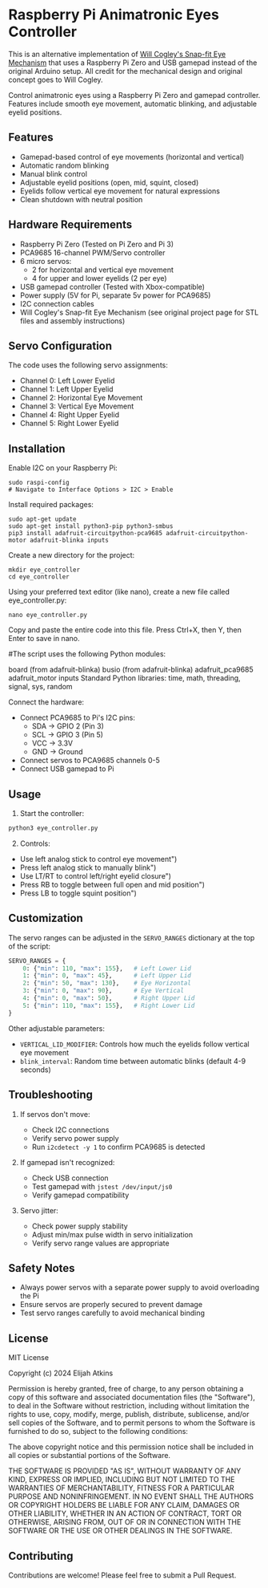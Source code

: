 # Raspberry Pi Animatronic Eyes Controller

This is an alternative implementation of [Will Cogley's Snap-fit Eye Mechanism](https://willcogley.notion.site/Will-Cogley-Project-Archive-75a4864d73ab4361ab26cabaadaec33a?p=b88ae87ceae24d1ca942adf34750bf87&pm=c) that uses a Raspberry Pi Zero and USB gamepad instead of the original Arduino setup. All credit for the mechanical design and original concept goes to Will Cogley.

Control animatronic eyes using a Raspberry Pi Zero and gamepad controller. Features include smooth eye movement, automatic blinking, and adjustable eyelid positions.

## Features

- Gamepad-based control of eye movements (horizontal and vertical)
- Automatic random blinking
- Manual blink control
- Adjustable eyelid positions (open, mid, squint, closed)
- Eyelids follow vertical eye movement for natural expressions
- Clean shutdown with neutral position

## Hardware Requirements

- Raspberry Pi Zero (Tested on Pi Zero and Pi 3)
- PCA9685 16-channel PWM/Servo controller
- 6 micro servos: 
  - 2 for horizontal and vertical eye movement
  - 4 for upper and lower eyelids (2 per eye)
- USB gamepad controller (Tested with Xbox-compatible)
- Power supply (5V for Pi, separate 5v power for PCA9685)
- I2C connection cables
- Will Cogley's Snap-fit Eye Mechanism (see original project page for STL files and assembly instructions)

## Servo Configuration

The code uses the following servo assignments:

- Channel 0: Left Lower Eyelid
- Channel 1: Left Upper Eyelid
- Channel 2: Horizontal Eye Movement
- Channel 3: Vertical Eye Movement
- Channel 4: Right Upper Eyelid
- Channel 5: Right Lower Eyelid

## Installation

Enable I2C on your Raspberry Pi:
```
sudo raspi-config
# Navigate to Interface Options > I2C > Enable
```

Install required packages:
```
sudo apt-get update
sudo apt-get install python3-pip python3-smbus
pip3 install adafruit-circuitpython-pca9685 adafruit-circuitpython-motor adafruit-blinka inputs
```
Create a new directory for the project:
```
mkdir eye_controller
cd eye_controller
```

Using your preferred text editor (like nano), create a new file called eye_controller.py:
```
nano eye_controller.py
```
Copy and paste the entire code into this file. Press Ctrl+X, then Y, then Enter to save in nano.

#The script uses the following Python modules:

board (from adafruit-blinka)
busio (from adafruit-blinka)
adafruit_pca9685
adafruit_motor
inputs
Standard Python libraries: time, math, threading, signal, sys, random



Connect the hardware:
   - Connect PCA9685 to Pi's I2C pins:
     - SDA → GPIO 2 (Pin 3)
     - SCL → GPIO 3 (Pin 5)
     - VCC → 3.3V
     - GND → Ground
   - Connect servos to PCA9685 channels 0-5
   - Connect USB gamepad to Pi

## Usage

1. Start the controller:
```bash
python3 eye_controller.py
```

2. Controls:
  - Use left analog stick to control eye movement")
  - Press left analog stick to manually blink")
  - Use LT/RT to control left/right eyelid closure")
  - Press RB to toggle between full open and mid position")
  - Press LB to toggle squint position")

## Customization

The servo ranges can be adjusted in the `SERVO_RANGES` dictionary at the top of the script:

```python
SERVO_RANGES = {
    0: {"min": 110, "max": 155},   # Left Lower Lid
    1: {"min": 0, "max": 45},      # Left Upper Lid
    2: {"min": 50, "max": 130},    # Eye Horizontal
    3: {"min": 0, "max": 90},      # Eye Vertical
    4: {"min": 0, "max": 50},      # Right Upper Lid
    5: {"min": 110, "max": 155},   # Right Lower Lid
}
```

Other adjustable parameters:
- `VERTICAL_LID_MODIFIER`: Controls how much the eyelids follow vertical eye movement
- `blink_interval`: Random time between automatic blinks (default 4-9 seconds)

## Troubleshooting

1. If servos don't move:
   - Check I2C connections
   - Verify servo power supply
   - Run `i2cdetect -y 1` to confirm PCA9685 is detected

2. If gamepad isn't recognized:
   - Check USB connection
   - Test gamepad with `jstest /dev/input/js0`
   - Verify gamepad compatibility

3. Servo jitter:
   - Check power supply stability
   - Adjust min/max pulse width in servo initialization
   - Verify servo range values are appropriate

## Safety Notes

- Always power servos with a separate power supply to avoid overloading the Pi
- Ensure servos are properly secured to prevent damage
- Test servo ranges carefully to avoid mechanical binding

## License

MIT License

Copyright (c) 2024 Elijah Atkins

Permission is hereby granted, free of charge, to any person obtaining a copy
of this software and associated documentation files (the "Software"), to deal
in the Software without restriction, including without limitation the rights
to use, copy, modify, merge, publish, distribute, sublicense, and/or sell
copies of the Software, and to permit persons to whom the Software is
furnished to do so, subject to the following conditions:

The above copyright notice and this permission notice shall be included in all
copies or substantial portions of the Software.

THE SOFTWARE IS PROVIDED "AS IS", WITHOUT WARRANTY OF ANY KIND, EXPRESS OR
IMPLIED, INCLUDING BUT NOT LIMITED TO THE WARRANTIES OF MERCHANTABILITY,
FITNESS FOR A PARTICULAR PURPOSE AND NONINFRINGEMENT. IN NO EVENT SHALL THE
AUTHORS OR COPYRIGHT HOLDERS BE LIABLE FOR ANY CLAIM, DAMAGES OR OTHER
LIABILITY, WHETHER IN AN ACTION OF CONTRACT, TORT OR OTHERWISE, ARISING FROM,
OUT OF OR IN CONNECTION WITH THE SOFTWARE OR THE USE OR OTHER DEALINGS IN THE
SOFTWARE.

## Contributing

Contributions are welcome! Please feel free to submit a Pull Request.
